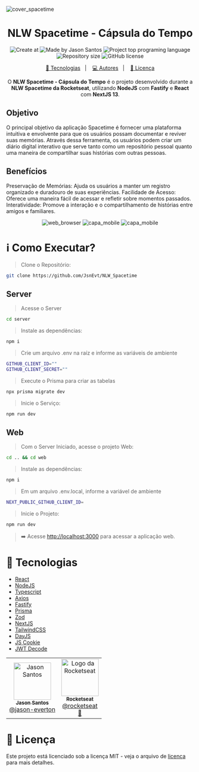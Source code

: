 <p>
<img src=./imgs/cover.png alt="cover_spacetime">
</p>

<h1 align="center">
   NLW Spacetime - Cápsula do Tempo
</h1>

<p align="center">
  <img alt="Create at" src="https://img.shields.io/github/created-at/jsnevt/nlw_spacetime">
  <img alt="Made by Jason Santos" src="https://img.shields.io/badge/made%20by-Jason Santos-%20?color=6c4ad0">
  <img alt="Project top programing language" src="https://img.shields.io/github/languages/top/JsnEvt/NLW_Spacetime">
  <img alt="Repository size" src="https://img.shields.io/github/repo-size/jsnevt/nlw_spacetime">
  <img alt="GitHub license" src="https://img.shields.io/github/license/JsnEvt/NLW_Spacetime">
</p>

<p align="center">
  <a href="#rocket-tecnologias">🚀 Tecnologias</a>&nbsp;&nbsp;&nbsp;|&nbsp;&nbsp;&nbsp;
  <a href="#computer-autores">💻 Autores</a>&nbsp;&nbsp;&nbsp;|&nbsp;&nbsp;&nbsp;
  <a href="#memo-licença">📝 Licença</a>
</p>

<p align="center">
  O <b>NLW Spacetime - Cápsula do Tempo</b> é o projeto desenvolvido durante a <b>NLW Spacetime da Rocketseat</b>, utilizando <b>NodeJS</b> com <b>Fastify</b> e <b>React</b> com <b>NextJS 13</b>.
</p>


## Objetivo
O principal objetivo da aplicação Spacetime é fornecer uma plataforma intuitiva e envolvente para que os usuários possam documentar e reviver suas memórias. Através dessa ferramenta, os usuários podem criar um diário digital interativo que serve tanto como um repositório pessoal quanto uma maneira de compartilhar suas histórias com outras pessoas.

## Benefícios
Preservação de Memórias: Ajuda os usuários a manter um registro organizado e duradouro de suas experiências.
Facilidade de Acesso: Oferece uma maneira fácil de acessar e refletir sobre momentos passados.
Interatividade: Promove a interação e o compartilhamento de histórias entre amigos e familiares.


<div align="center">
  <img alt="web_browser" src="https://github.com/JsnEvt/NLW_Spacetime/blob/main/img_rdme/web_browser.png">
  <img alt="capa_mobile" src="https://github.com/JsnEvt/NLW_Spacetime/blob/main/img_rdme/capa_mobile.png">
  <img alt="capa_mobile" src="https://github.com/JsnEvt/NLW_Spacetime/blob/main/img_rdme/adding_photo_msg.png">
</div>


# :information_source: Como Executar?

> Clone o Repositório:

```bash
git clone https://github.com/JsnEvt/NLW_Spacetime
```

## Server

> Acesse o Server

```bash
cd server
```

> Instale as dependências:

```bash
npm i
```

> Crie um arquivo .env na raíz e informe as variáveis de ambiente

```bash
GITHUB_CLIENT_ID=""
GITHUB_CLIENT_SECRET=""
```

> Execute o Prisma para criar as tabelas

```bash
npx prisma migrate dev
```

> Inicie o Serviço:

```bash
npm run dev
```

## Web

> Com o Server Iniciado, acesse o projeto Web:

```bash
cd .. && cd web
```

> Instale as dependências:

```bash
npm i
```

> Em um arquivo .env.local, informe a variável de ambiente
```bash
NEXT_PUBLIC_GITHUB_CLIENT_ID=
```

> Inicie o Projeto:

```bash
npm run dev
```

> ➡️ Acesse [http://localhost:3000](http://localhost:3000) para acessar a aplicação web.



# :rocket: Tecnologias

- [React](https://reactjs.org/)
- [NodeJS](https://nodejs.org/en/)
- [Typescript](https://www.typescriptlang.org/)
- [Axios](https://axios-http.com/ptbr/docs/intro)
- [Fastify](https://www.fastify.io/)
- [Prisma](https://www.prisma.io/)
- [Zod](https://zod.dev/)
- [NextJS](https://nextjs.org/)
- [TailwindCSS](https://tailwindcss.com/)
- [DayJS](https://day.js.org/)
- [JS Cookie](https://github.com/js-cookie/js-cookie)
- [JWT Decode](https://github.com/auth0/jwt-decode#readme)

<table>
  <tr>
    <td align="center">
      <a href="http://github.com/JsnEvt/">
        <img src="https://avatars.githubusercontent.com/u/110934550?v=4" width="100px;" alt="Jason Santos"/>
        <br />
        <sub>
          <b>Jason Santos</b>
        </sub>
       </a>
       <br />
       <a href="https://www.linkedin.com/in/jason-everton/" title="Linkedin">@jason-everton</a>
       <br />
    </td>
    <td align="center">
      <a href="http://github.com/rocketseat/">
        <img src="https://avatars.githubusercontent.com/u/28929274?s=200&v=4" width="100px;" alt="Logo da Rocketseat"/>
        <br />
        <sub>
          <b>Rocketseat</b>
        </sub>
       </a>
       <br />
       <a href="http://github.com/rocketseat/" title="Linkedin">@rocketseat</a>
       <br />
       <a href="https://github.com/tavareshenrique/go-barber-web-ts/commits?author=tavareshenrique" title="Education Platform">🚀</a>
    </td>
  </tr>
</table>



# :memo: Licença

Este projeto está licenciado sob a licença MIT - veja o arquivo de [licença](./LICENSE) para mais detalhes.
